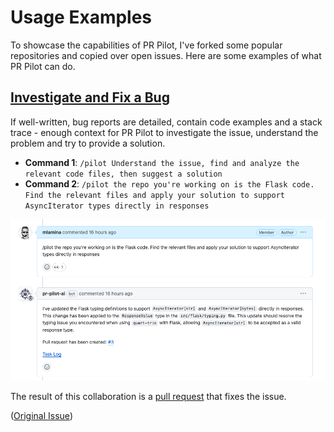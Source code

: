 # Usage Examples

To showcase the capabilities of PR Pilot, I've forked some popular repositories and copied over open issues.
Here are some examples of what PR Pilot can do.

## [Investigate and Fix a Bug](https://github.com/PR-Pilot-AI/demo-flask/issues/2)
If well-written, bug reports are detailed, contain code examples and a stack trace - enough context for PR Pilot to investigate the issue,
understand the problem and try to provide a solution.

* **Command 1**: `/pilot Understand the issue, find and analyze the relevant code files, then suggest a solution`
* **Command 2**: `/pilot the repo you're working on is the Flask code. Find the relevant files and apply your solution to support AsyncIterator types directly in responses`

![PR Pilot Understands the Issue](img/example1.png)

The result of this collaboration is a [pull request](https://github.com/PR-Pilot-AI/demo-flask/pull/3) that fixes the issue.

([Original Issue](https://github.com/pallets/flask/issues/5322))